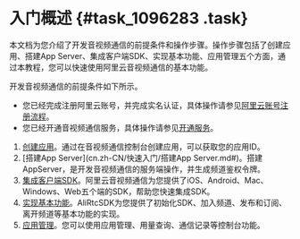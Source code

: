 # 入门概述 {#task_1096283 .task}

本文档为您介绍了开发音视频通信的前提条件和操作步骤。操作步骤包括了创建应用、搭建App Server、集成客户端SDK、实现基本功能、应用管理五个方面，通过本教程，您可以快速使用阿里云音视频通信的基本功能。

开发音视频通信的前提条件如下所示。

-   您已经完成注册阿里云账号，并完成实名认证，具体操作请参见[阿里云账号注册流程](../../../../cn.zh-CN/.md#)。
-   您已经开通音视频通信服务，具体操作请参见[开通服务](../../../../cn.zh-CN/.md#)。

1.  [创建应用](cn.zh-CN/快速入门/创建应用.md#)。通过在音视频通信控制台创建应用，可以获取您的应用ID。
2.  [搭建App Server](cn.zh-CN/快速入门/搭建App Server.md#)。搭建AppServer，是开发音视频通信的服务端操作，并生成频道鉴权令牌。
3.  [集成客户端SDK](cn.zh-CN/快速入门/集成客户端SDK/Android.md#)。阿里云音视频通信为您提供了iOS、Android、Mac、Windows、Web五个端的SDK，帮助您快速集成SDK。
4.  [实现基本功能](cn.zh-CN/快速入门/实现基本功能/Android.md#)。AliRtcSDK为您提供了初始化SDK、加入频道、发布和订阅、离开频道等基本功能的实现。
5.  [应用管理](../../../../cn.zh-CN/控制台指南/应用管理.md#)。您可以使用应用管理、用量查询、通信记录等控制台功能。

